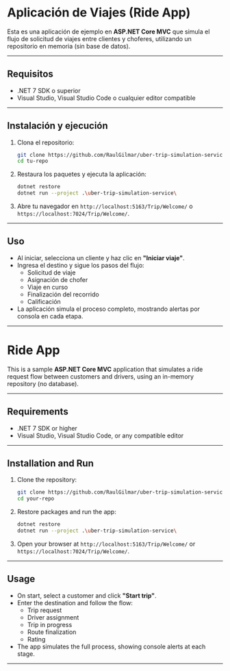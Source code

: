 # Aplicación de Viajes (Ride App)

Esta es una aplicación de ejemplo en **ASP.NET Core MVC** que simula el flujo de solicitud de viajes entre clientes y choferes, utilizando un repositorio en memoria (sin base de datos).

---

## Requisitos

- .NET 7 SDK o superior  
- Visual Studio, Visual Studio Code o cualquier editor compatible

---

## Instalación y ejecución

1. Clona el repositorio:

   ```bash
   git clone https://github.com/RaulGilmar/uber-trip-simulation-service.git
   cd tu-repo
   ```

2. Restaura los paquetes y ejecuta la aplicación:

   ```bash
   dotnet restore
   dotnet run --project .\uber-trip-simulation-service\

   ```

3. Abre tu navegador en `http://localhost:5163/Trip/Welcome/` o `https://localhost:7024/Trip/Welcome/`.

---

## Uso

- Al iniciar, selecciona un cliente y haz clic en **"Iniciar viaje"**.
- Ingresa el destino y sigue los pasos del flujo:
  - Solicitud de viaje
  - Asignación de chofer  
  - Viaje en curso
  - Finalización del recorrido
  - Calificación
- La aplicación simula el proceso completo, mostrando alertas por consola en cada etapa.


---

# Ride App

This is a sample **ASP.NET Core MVC** application that simulates a ride request flow between customers and drivers, using an in-memory repository (no database).

---

## Requirements

- .NET 7 SDK or higher  
- Visual Studio, Visual Studio Code, or any compatible editor

---

## Installation and Run

1. Clone the repository:

   ```bash
   git clone https://github.com/RaulGilmar/uber-trip-simulation-service.git
   cd your-repo
   ```

2. Restore packages and run the app:

   ```bash
   dotnet restore
   dotnet run --project .\uber-trip-simulation-service\

   ```

3. Open your browser at `http://localhost:5163/Trip/Welcome/` or `https://localhost:7024/Trip/Welcome/`.

---

## Usage

- On start, select a customer and click **"Start trip"**.
- Enter the destination and follow the flow:
  - Trip request
  - Driver assignment
  - Trip in progress
  - Route finalization
  - Rating
- The app simulates the full process, showing console alerts at each stage.

---
